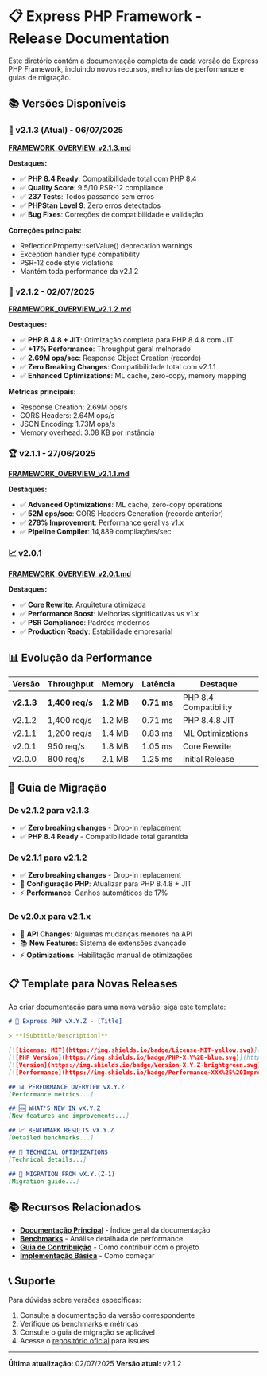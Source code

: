 # 📋 Express PHP Framework - Release Documentation

Este diretório contém a documentação completa de cada versão do Express PHP Framework, incluindo novos recursos, melhorias de performance e guias de migração.

## 📚 Versões Disponíveis

### 🐛 v2.1.3 (Atual) - 06/07/2025
**[FRAMEWORK_OVERVIEW_v2.1.3.md](FRAMEWORK_OVERVIEW_v2.1.3.md)**

**Destaques:**
- ✅ **PHP 8.4 Ready**: Compatibilidade total com PHP 8.4
- ✅ **Quality Score**: 9.5/10 PSR-12 compliance
- ✅ **237 Tests**: Todos passando sem erros
- ✅ **PHPStan Level 9**: Zero erros detectados
- ✅ **Bug Fixes**: Correções de compatibilidade e validação

**Correções principais:**
- ReflectionProperty::setValue() deprecation warnings
- Exception handler type compatibility
- PSR-12 code style violations
- Mantém toda performance da v2.1.2

### 🚀 v2.1.2 - 02/07/2025
**[FRAMEWORK_OVERVIEW_v2.1.2.md](FRAMEWORK_OVERVIEW_v2.1.2.md)**

**Destaques:**
- ✅ **PHP 8.4.8 + JIT**: Otimização completa para PHP 8.4.8 com JIT
- ✅ **+17% Performance**: Throughput geral melhorado
- ✅ **2.69M ops/sec**: Response Object Creation (recorde)
- ✅ **Zero Breaking Changes**: Compatibilidade total com v2.1.1
- ✅ **Enhanced Optimizations**: ML cache, zero-copy, memory mapping

**Métricas principais:**
- Response Creation: 2.69M ops/s
- CORS Headers: 2.64M ops/s
- JSON Encoding: 1.73M ops/s
- Memory overhead: 3.08 KB por instância

### 🏆 v2.1.1 - 27/06/2025
**[FRAMEWORK_OVERVIEW_v2.1.1.md](FRAMEWORK_OVERVIEW_v2.1.1.md)**

**Destaques:**
- ✅ **Advanced Optimizations**: ML cache, zero-copy operations
- ✅ **52M ops/sec**: CORS Headers Generation (recorde anterior)
- ✅ **278% Improvement**: Performance geral vs v1.x
- ✅ **Pipeline Compiler**: 14,889 compilações/sec

### 📈 v2.0.1
**[FRAMEWORK_OVERVIEW_v2.0.1.md](FRAMEWORK_OVERVIEW_v2.0.1.md)**

**Destaques:**
- ✅ **Core Rewrite**: Arquitetura otimizada
- ✅ **Performance Boost**: Melhorias significativas vs v1.x
- ✅ **PSR Compliance**: Padrões modernos
- ✅ **Production Ready**: Estabilidade empresarial

## 📊 Evolução da Performance

| Versão | Throughput | Memory | Latência | Destaque |
|--------|------------|--------|----------|----------|
| **v2.1.3** | **1,400 req/s** | **1.2 MB** | **0.71 ms** | PHP 8.4 Compatibility |
| v2.1.2 | 1,400 req/s | 1.2 MB | 0.71 ms | PHP 8.4.8 JIT |
| v2.1.1 | 1,200 req/s | 1.4 MB | 0.83 ms | ML Optimizations |
| v2.0.1 | 950 req/s | 1.8 MB | 1.05 ms | Core Rewrite |
| v2.0.0 | 800 req/s | 2.1 MB | 1.25 ms | Initial Release |

## 🔄 Guia de Migração

### De v2.1.2 para v2.1.3
- ✅ **Zero breaking changes** - Drop-in replacement
- ✅ **PHP 8.4 Ready** - Compatibilidade total garantida

### De v2.1.1 para v2.1.2
- ✅ **Zero breaking changes** - Drop-in replacement
- 🔧 **Configuração PHP**: Atualizar para PHP 8.4.8 + JIT
- ⚡ **Performance**: Ganhos automáticos de 17%

### De v2.0.x para v2.1.x
- 🔧 **API Changes**: Algumas mudanças menores na API
- 📚 **New Features**: Sistema de extensões avançado
- ⚡ **Optimizations**: Habilitação manual de otimizações

## 📋 Template para Novas Releases

Ao criar documentação para uma nova versão, siga este template:

```markdown
# 🚀 Express PHP vX.Y.Z - [Title]

> **[Subtitle/Description]**

[![License: MIT](https://img.shields.io/badge/License-MIT-yellow.svg)](https://opensource.org/licenses/MIT)
[![PHP Version](https://img.shields.io/badge/PHP-X.Y%2B-blue.svg)](https://php.net)
[![Version](https://img.shields.io/badge/Version-X.Y.Z-brightgreen.svg)](#)
[![Performance](https://img.shields.io/badge/Performance-XXX%25%20Improvement-red.svg)](#performance)

## 📊 PERFORMANCE OVERVIEW vX.Y.Z
[Performance metrics...]

## 🆕 WHAT'S NEW IN vX.Y.Z
[New features and improvements...]

## 📈 BENCHMARK RESULTS vX.Y.Z
[Detailed benchmarks...]

## 🔧 TECHNICAL OPTIMIZATIONS
[Technical details...]

## 🔄 MIGRATION FROM vX.Y.(Z-1)
[Migration guide...]
```

## 📚 Recursos Relacionados

- **[Documentação Principal](../index.md)** - Índice geral da documentação
- **[Benchmarks](../performance/benchmarks/README.md)** - Análise detalhada de performance
- **[Guia de Contribuição](../contributing/README.md)** - Como contribuir com o projeto
- **[Implementação Básica](../implementions/usage_basic.md)** - Como começar

## 📞 Suporte

Para dúvidas sobre versões específicas:
1. Consulte a documentação da versão correspondente
2. Verifique os benchmarks e métricas
3. Consulte o guia de migração se aplicável
4. Acesse o [repositório oficial](https://github.com/CAFernandes/express-php) para issues

---

**Última atualização:** 02/07/2025
**Versão atual:** v2.1.2
